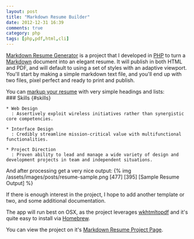 ```yaml
---
layout: post
title: "Markdown Resume Builder"
date: 2012-12-31 16:39
comments: true
category: php
tags: [php,pdf,html,cli]
---
```


[Markdown Resume Generator][project] is a project that I developed in [PHP][php]
to turn a [Markdown][md] document into an elegant resume. It will publish in both
HTML and PDF, and will default to using a set of styles with an adaptive
viewport. You'll start by making a simple markdown text file, and you'll
end up with two files, pixel perfect and ready to print and publish.

You can [markup your resume][sample_md] with very simple headings and lists:  
    ### Skills {#skills}
    
    * Web Design
      : Assertively exploit wireless initiatives rather than synergistic core competencies.
    
    * Interface Design
      : Credibly streamline mission-critical value with multifunctional functionalities.
    
    * Project Direction
      : Proven ability to lead and manage a wide variety of design and development projects in team and independent situations.

And after processing get a very nice output:
{% img /assets/images/posts/resume-sample.png [477] [395] [Sample Resume Output] %}

If there is enough interest in the project, I hope to add another template or
two, and some additional documentation.

The app will run best on OSX, as the project leverages
[wkhtmltopdf][wkhtmltopdf] and it's quite easy to install via [Homebrew][brew].

You can view the project on it's
[Markdown Resume Project Page][project].



[project]: http://there4development.com/markdown-resume
[md]: http://daringfireball.net/projects/markdown
[php]: http://www.php.net
[sample_md]: https://raw.github.com/there4/markdown-resume/master/resume/sample.md
[wkhtmltopdf]: https://code.google.com/p/wkhtmltopdf
[brew]: http://mxcl.github.com/homebrew

